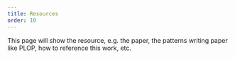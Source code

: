 ```yaml
---
title: Resources
order: 10
---
```


This page will show the resource, e.g. the paper, the patterns writing paper like PLOP, how to reference this work, etc.
